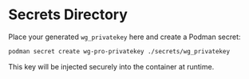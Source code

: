 # Secrets Directory

Place your generated `wg_privatekey` here and create a Podman secret:

```bash
podman secret create wg-pro-privatekey ./secrets/wg_privatekey
```

This key will be injected securely into the container at runtime.
